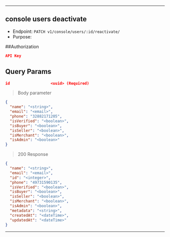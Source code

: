 
----------------------------------------------------------------------------------
## console users deactivate
* Endpoint: `PATCH v1/console/users/:id/reactivate/`
* Purpose: 

##Authorization

```json
API Key
```
## Query Params

```json
id                  <uuid> (Required)
```

> Body parameter

```json
{
  "name": "<string>",
  "email": "<email>",
  "phone": "32882171205",
  "isVerified": "<boolean>",
  "isBuyer": "<boolean>",
  "isSeller": "<boolean>",
  "isMerchant": "<boolean>",
  "isAdmin": "<boolean>"
}
```

> 200 Response

```json
{
  "name": "<string>",
  "email": "<email>",
  "id": "<integer>",
  "phone": "49731590135",
  "isVerified": "<boolean>",
  "isBuyer": "<boolean>",
  "isSeller": "<boolean>",
  "isMerchant": "<boolean>",
  "isAdmin": "<boolean>",
  "metadata": "<string>",
  "createdAt": "<dateTime>",
  "updatedAt": "<dateTime>"
}
```
----------------------------------------------------------------------------------